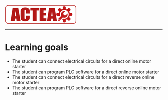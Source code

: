 
![ACTEA](../Logo_ACTEA_2.png)
_____________________________________
# Learning goals
* The student can connect electrical circuits for a direct online motor starter
* The student can program PLC software for a direct online motor starter
* The student can connect electrical circuits for a direct reverse online motor starter
* The student can program PLC software for a direct reverse online motor starter
